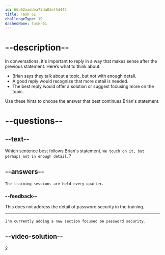 ```yaml
---
id: 66b52aaddea73da83ef5d442
title: Task 61
challengeType: 19
dashedName: task-61
---
```


<!--
AUDIO REFERENCE:
Anna: It concerns me that some employees might not be using strong passwords. Do we cover this in our training?

Brian: We touch on it, but perhaps not in enough detail.
-->

# --description--

In conversations, it's important to reply in a way that makes sense after the previous statement. Here’s what to think about:

- Brian says they talk about a topic, but not with enough detail.   
- A good reply would recognize that more detail is needed.
- The best reply would offer a solution or suggest focusing more on the topic.

Use these hints to choose the answer that best continues Brian's statement.

# --questions--

## --text--

Which sentence best follows Brian's statement, `We touch on it, but perhaps not in enough detail.`?

## --answers--

`The training sessions are held every quarter`.

### --feedback--

This does not address the detail of password security in the training.

---

`I'm currently adding a new section focused on password security`.

## --video-solution--

2

